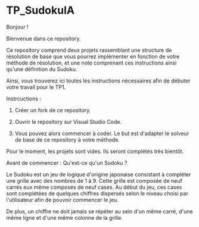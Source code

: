 # TP_SudokuIA

Bonjour !

Bienvenue dans ce repository.

Ce repository comprend deux projets rassemblant une structure de résolution de base que vous pourrez implémenter 
en fonction de votre méthode de résolution, et une note comprenant ces instructions ainsi qu'une définition du Sudoku.

Ainsi, vous trouverez ici toutes les instructions nécessaires afin de débuter votre travail pour le TP1.

Instrcuctions :

1) Créer un fork de ce repository.

2) Ouvrir le repository sur Visual Studio Code.

3) Vous pouvez alors commencer à coder. Le but est d'adapter le solveur de base de ce repository à votre méthode.



Pour le moment, les projets sont vides. Ils seront complétés très bientôt.





Avant de commencer : Qu'est-ce qu'un Sudoku ?

Le Sudoku est un jeu de logique d'origine japonaise consistant à compléter une grille avec des nombres de 1 à 9.
Cette grille est composée de neuf carrés eux même composés de neuf cases.
Au début du jeu, ces cases sont complétées de quelques chiffres dispersés selon le niveau choisi par l'utilisateur
afin de pouvoir commencer le jeu.

De plus, un chiffre ne doit jamais se répéter au sein d'un même carré, d'une même ligne et d'une même colonne de la grille.



